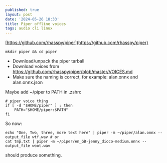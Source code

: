 ```yaml
---
published: true
layout: post
date: '2024-05-26 18:33'
title: Piper offline voices
tags: audio cli linux 
---
```

[https://github.com/rhasspy/piper](https://github.com/rhasspy/piper)

    mkdir piper && cd piper
    
- Download/unpack the piper tarball
- Download voices from https://github.com/rhasspy/piper/blob/master/VOICES.md
- Make sure the naming is correct, for example: alan.onnx and alan.onnx.json

Maybe add ~/piper to PATH in .zshrc

    # piper voice thing
    if [ -d "$HOME/piper" ] ; then
        PATH="$HOME/piper:$PATH"
    fi

So now:

    echo "One, Two, three, more text here" | piper -m ~/piper/alan.onnx --output_file wtf.wav # or
    cat tmp.txt | piper -m ~/piper/en_GB-jenny_dioco-medium.onnx --output_file woot.wav

should produce something.
